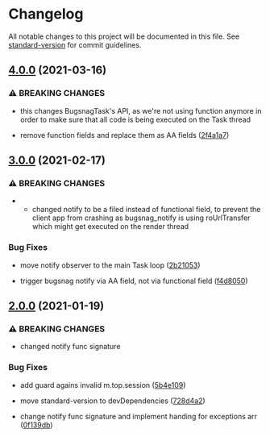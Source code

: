 # Changelog

All notable changes to this project will be documented in this file. See [standard-version](https://github.com/conventional-changelog/standard-version) for commit guidelines.

## [4.0.0](https://github.com/redboxllc/bugsnag-roku/compare/v3.0.0...v4.0.0) (2021-03-16)


### ⚠ BREAKING CHANGES

* this changes BugsnagTask's API, as we're not using function anymore in order to make sure that all code is being executed on the Task thread

* remove function fields and replace them as AA fields ([2f4a1a7](https://github.com/redboxllc/bugsnag-roku/commit/2f4a1a7dacce7ed5383831f835300c907e9432c3))

## [3.0.0](https://github.com/redboxllc/bugsnag-roku/compare/v2.0.0...v3.0.0) (2021-02-17)


### ⚠ BREAKING CHANGES

* - changed notify to be a filed instead of functional field, to prevent the client app from crashing as bugsnag_notify is using roUrlTransfer which might get executed on the render thread

### Bug Fixes

* move notify observer to the main Task loop ([2b21053](https://github.com/redboxllc/bugsnag-roku/commit/2b21053bfe4929229b4fc5311aa576ed05c344e8))


* trigger bugsnag notify via AA field, not via functional field ([f4d8050](https://github.com/redboxllc/bugsnag-roku/commit/f4d8050ee94d34113a13f4201ef031eeda909883))

## [2.0.0](https://github.com/redboxllc/bugsnag-roku/compare/v1.0.0...v2.0.0) (2021-01-19)


### ⚠ BREAKING CHANGES

* changed notify func signature

### Bug Fixes

* add guard agains invalid m.top.session ([5b4e109](https://github.com/redboxllc/bugsnag-roku/commit/5b4e109e678b5236356fe810d6db420dfe41254e))
* move standard-version to devDependencies ([728d4a2](https://github.com/redboxllc/bugsnag-roku/commit/728d4a233371b1ce68b466ae0ab3c8914f39a771))


* change notify func signature and implement handing for exceptions arr ([0f139db](https://github.com/redboxllc/bugsnag-roku/commit/0f139dbaa4aec745f3b5fe4b2eed74d9d1d7794d))

